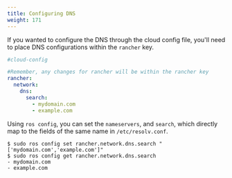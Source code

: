 ```yaml
---
title: Configuring DNS
weight: 171
---
```


If you wanted to configure the DNS through the cloud config file, you'll need to place DNS configurations within the `rancher` key.

```yaml
#cloud-config

#Remember, any changes for rancher will be within the rancher key
rancher:
  network:
    dns:
      search:
        - mydomain.com
        - example.com
```

Using `ros config`, you can set the `nameservers`, and `search`, which directly map to the fields of the same name in `/etc/resolv.conf`.

```
$ sudo ros config set rancher.network.dns.search "['mydomain.com','example.com']"
$ sudo ros config get rancher.network.dns.search
- mydomain.com
- example.com
```
